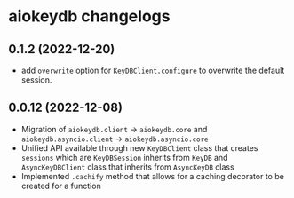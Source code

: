 # aiokeydb changelogs

## 0.1.2 (2022-12-20)
- add `overwrite` option for `KeyDBClient.configure` to overwrite the default session.

## 0.0.12 (2022-12-08)

- Migration of `aiokeydb.client` -> `aiokeydb.core` and `aiokeydb.asyncio.client` -> `aiokeydb.asyncio.core`
- Unified API available through new `KeyDBClient` class that creates `sessions` which are `KeyDBSession` inherits from `KeyDB` and `AsyncKeyDBClient` class that inherits from `AsyncKeyDB` class
- Implemented `.cachify` method that allows for a caching decorator to be created for a function
